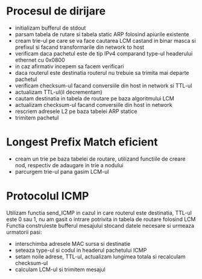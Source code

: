 # Procesul de dirijare
- initializam bufferul de stdout
- parsam tabela de rutare si tabela static ARP folosind apiurile existente
- cream trie-ul pe care se va face cautarea LCM castand in binar masca si prefixul si facand transformarile din network to host
- verificam daca pachetul este de tip IPv4 comparand type-ul headerului ethernet cu 0x0800
- in caz afirmativ incepem sa facem verificari
- daca routerul este destinatia routerul nu trebuie sa trimita mai departe pachetul
- verificam checksum-ul facand conversiile din host in network si TTL-ul
- actualizam TTL-ul(il decrementam)
- cautam destinatia in tabela de routare pe baza algoritmului LCM
- actualizam checksum-ul facand conversiile din host in network 
- rescriem adresele L2 pe baza tabelei ARP statice
- trimitem pachetul

# Longest Prefix Match eficient
- cream un trie pe baza tabelei de routare, utilizand functiile de creare nod, respectiv de adaugare in trie a nodului 
- parcurgem trie-ul pana gasim LCM-ul

# Protocolul ICMP 
Utilizam functia send_ICMP in cazul in care routerul este destinatia, TTL-ul este 0 sau 1, nu am gasit o intrare potrivita in tabela de routare folosind LCM
Functia construieste bufferul mesajului stocand datele necesare si urmeaza urmatorii pasi:
- interschimba adresele MAC sursa si destinatie
- seteaza type-ul si codul in headerul pachetului ICMP
- setam noile adrese, TTL-ul, actualizam lungimea totala si recalculam checksum-ul
- calculam LCM-ul si trimitem mesajul

